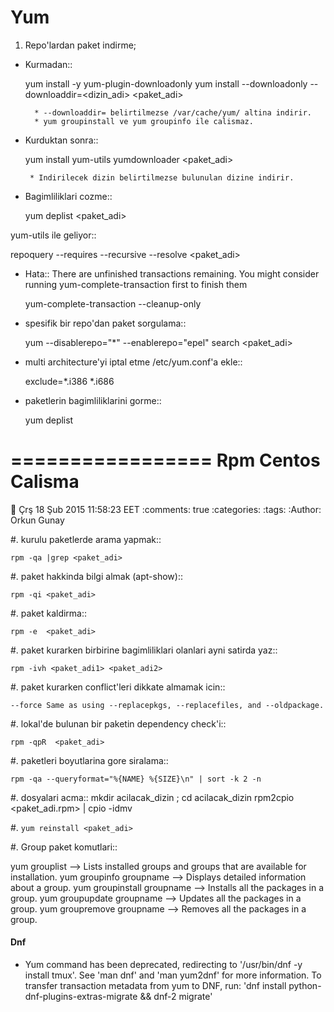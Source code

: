 Yum
===

1. Repo'lardan paket indirme;

* Kurmadan::

    yum install -y yum-plugin-downloadonly
    yum install --downloadonly --downloaddir=<dizin_adi> <paket_adi>

        * --downloaddir= belirtilmezse /var/cache/yum/ altina indirir.
        * yum groupinstall ve yum groupinfo ile calismaz.

*  Kurduktan sonra::

    yum install yum-utils
    yumdownloader <paket_adi>

        * Indirilecek dizin belirtilmezse bulunulan dizine indirir.
        
* Bagimliliklari cozme::

  yum deplist <paket_adi>

yum-utils ile geliyor::

   repoquery --requires --recursive --resolve <paket_adi>

* Hata::
    There are unfinished transactions remaining. You might consider running
    yum-complete-transaction first to finish them

    yum-complete-transaction --cleanup-only

* spesifik bir repo'dan paket sorgulama::

    yum --disablerepo="*" --enablerepo="epel" search <paket_adi>

* multi architecture'yi iptal etme /etc/yum.conf'a ekle::

  exclude=*.i386 *.i686

* paketlerin bagimliliklarini gorme::

    yum deplist <package>

=================
Rpm Centos Calisma
=================

:date: Çrş 18 Şub 2015 11:58:23 EET
:comments: true
:categories: 
:tags: 
:Author: Orkun Gunay


#. kurulu paketlerde arama yapmak::

    rpm -qa |grep <paket_adi>

#. paket hakkinda bilgi almak (apt-show)::

    rpm -qi <paket_adi>

#. paket kaldirma::

    rpm -e  <paket_adi>

#. paket kurarken birbirine bagimliliklari olanlari ayni satirda yaz::

    rpm -ivh <paket_adi1> <paket_adi2>

#. paket kurarken conflict'leri dikkate almamak icin::

    --force Same as using --replacepkgs, --replacefiles, and --oldpackage.

#. lokal'de bulunan bir paketin dependency check'i::

    rpm -qpR  <paket_adi>

#. paketleri boyutlarina gore siralama::

    rpm -qa --queryformat="%{NAME} %{SIZE}\n" | sort -k 2 -n

#. dosyalari acma::
    mkdir acilacak_dizin ; cd acilacak_dizin
    rpm2cpio <paket_adi.rpm> | cpio -idmv

#. `yum reinstall <paket_adi>`

#. Group paket komutlari::

   yum grouplist --> Lists installed groups and groups that are available for installation.
   yum groupinfo groupname --> Displays detailed information about a group.
   yum groupinstall groupname  --> Installs all the packages in a group.
   yum groupupdate groupname  --> Updates all the packages in a group.
   yum groupremove groupname --> Removes all the packages in a group.

#### Dnf 

*  Yum command has been deprecated, redirecting to '/usr/bin/dnf -y install tmux'.
   See 'man dnf' and 'man yum2dnf' for more information.
   To transfer transaction metadata from yum to DNF, run:
   'dnf install python-dnf-plugins-extras-migrate && dnf-2 migrate'

